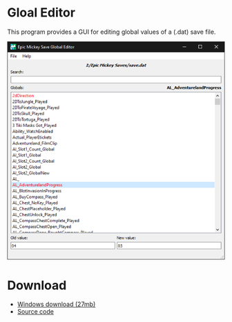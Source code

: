 # Gloal Editor

This program provides a GUI for editing global values of a (.dat) save file.

<img src="/site-images/global-screenshot.png" class="article-image">

# Download
* [Windows download (27mb)](https://github.com/andrewplus/Epic-Mickey-Global-Editor/releases/)
* [Source code](https://github.com/andrewplus/Epic-Mickey-Global-Editor)